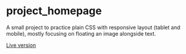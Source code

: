 # project_homepage

A small project to practice plain CSS with responsive layout (tablet and mobile), mostly focusing on floating an image alongside text.

[Live version](https://sotakeiteasy.github.io/project_homepage/)
